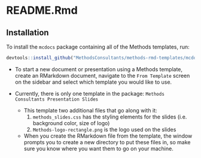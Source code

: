 README.Rmd
================

Installation
------------

To install the `mcdocs` package containing all of the Methods templates, run:

``` r
devtools::install_github("MethodsConsultants/methods-rmd-templates/mcdocs")
```

-   To start a new document or presentation using a Methods template, create an RMarkdown document, navigate to the `From Template` screen on the sidebar and select which template you would like to use.

-   Currently, there is only one template in the package: `Methods Consultants Presentation Slides`
    -   This template two additional files that go along with it:
        1.  `methods_slides.css` has the styling elements for the slides (i.e. background color, size of logo)
        2.  `Methods-logo-rectangle.png` is the logo used on the slides
    -   When you create the RMarkdown file from the template, the window prompts you to create a new directory to put these files in, so make sure you know where you want them to go on your machine.
